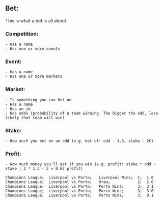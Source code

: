 ## Bet:

This is what a bet is all about

  ### Competition:

    - Has a name
    - Has one or more events

  ### Event:

    - Has a name
    - Has one or more markets

  ### Market:

    - Is something you can bet on
    - Has a name
    - Has an id
    - Has odds (probability of a team winning. The bigger the odd, less likely that team will win)

  ### Stake:

    - How much you bet on an odd (e.g. bet of: odd - 1.3, stake - 2€)

  ### Profit:

    - How much money you'll get if you win (e.g. profit: stake * odd - stake | 2 * 1.3 - 2 = 0.6€ profit)

```
Champions League;  Liverpool vs Porto;   Liverpool Wins;  1;  1.0
Champions League;  Liverpool vs Porto;   Draw;            2;  2.0
Champions League;  Liverpool vs Porto;   Porto Wins;      3;  3.1
Champions League;  Liverpool vs Porto;   Porto Wins;      3;  3.0
Champions League;  Liverpool vs Porto;   Porto Wins;      3;  0.1
```

